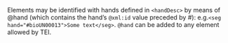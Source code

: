 Elements may be identified with hands defined in `<handDesc>` by means of @hand (which contains the hand’s `@xml:id` value preceded by #): e.g.`<seg hand="#bioUN00013">Some text</seg>`. `@hand` can be added to any element allowed by TEI.